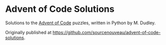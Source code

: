 # Advent of Code Solutions

Solutions to the [Advent of Code](http://adventofcode.com/) puzzles, written in
Python by M. Dudley.

Originally published at https://github.com/sourcenouveau/advent-of-code-solutions.
